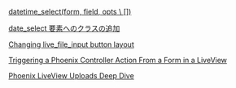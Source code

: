 [datetime_select(form, field, opts \\ [])](https://hexdocs.pm/phoenix_html/Phoenix.HTML.Form.html#datetime_select/3)

[date_select 要素へのクラスの追加](https://elixirforum.com/t/adding-class-to-date-select-elements/18710)

[Changing live_file_input button layout](https://elixirforum.com/t/changing-live-file-input-button-layout/47706)

[Triggering a Phoenix Controller Action From a Form in a LiveView](https://fly.io/phoenix-files/phx-trigger-action/)

[Phoenix LiveView Uploads Deep Dive](https://www.youtube.com/watch?v=PffpT2eslH8)

